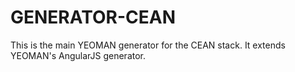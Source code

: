 # GENERATOR-CEAN

This is the main YEOMAN generator for the CEAN stack. It extends YEOMAN's AngularJS generator. 

